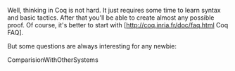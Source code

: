 Well, thinking in Coq is not hard. It just requires some time to learn syntax and basic tactics. After that you'll be able to create almost any possible proof. Of course, it's better to start with [http://coq.inria.fr/doc/faq.html Coq FAQ].

But some questions are always interesting for any newbie:

ComparisionWithOtherSystems
